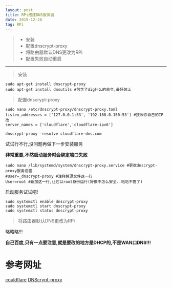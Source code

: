 ```yaml
---
layout: post
title: RPi搭建DNS服务器
date: 2019-12-26
tag: RPi
---
```


>* 安装
>* 配置dnscrypt-proxy
>* 将路由器默认DNS更改为RPi
>* 配置失败自动重启

------------

> 安装

```
sudo apt-get install dnscrypt-proxy
sudo apt-get install dnsutils #包含了dig什么的命令,最好装上
```

> 配置dnscrypt-proxy

```
sudo nano /etc/dnscrypt-proxy/dnscrypt-proxy.toml
listen_addresses = ['127.0.0.1:53', '192.168.0.150:53'] #按照你自己的IP改
server_names = ['cloudflare','cloudflare-ipv6']
```

```
dnscrypt-proxy -resolve cloudflare-dns.com
```
试试行不行,没问题再做下一步安装服务


**非常重要,不然启动服务时会绑定端口失败**

```
sudo nano /lib/systemd/system/dnscrypt-proxy.service #更改dnscrypt-proxy服务设置
#User=_dnscrypt-proxy #注释掉源文件这一行
User=root #新加这一行,让它以root身份运行(好像不怎么安全..哈哈不管了)
```
启动服务试试吧!
```
sudo systemctl enable dnscrypt-proxy
sudo systemctl start dnscrypt-proxy
sudo systemctl status dnscrypt-proxy
```

> 将路由器默认DNS更改为RPi

略略略!!!

**自己百度,只有一点要注意,就是要改的地方是DHCP的,不是WAN口DNS!!!**


# 参考网址

[couldflare](https://developers.cloudflare.com/1.1.1.1/dns-over-https/cloudflared-proxy/)
[DNScrypt-proxy](https://github.com/DNSCrypt/dnscrypt-proxy/wiki/installation#setting-up-dnscrypt-proxy)
